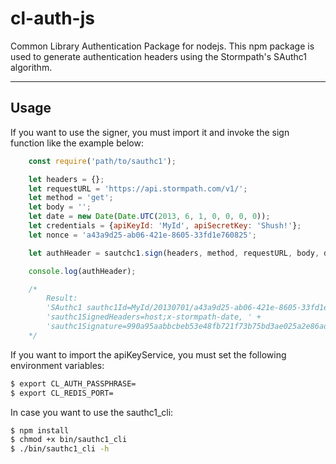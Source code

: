 # cl-auth-js

Common Library Authentication Package for nodejs. This npm package is used to generate authentication headers using the Stormpath's SAuthc1 algorithm.

---

## Usage

If you want to use the signer, you must import it and invoke the sign function like the example below:
```javascript
    const require('path/to/sauthc1');

    let headers = {};
    let requestURL = 'https://api.stormpath.com/v1/';
    let method = 'get';
    let body = '';
    let date = new Date(Date.UTC(2013, 6, 1, 0, 0, 0, 0));
    let credentials = {apiKeyId: 'MyId', apiSecretKey: 'Shush!'};
    let nonce = 'a43a9d25-ab06-421e-8605-33fd1e760825';

    let authHeader = sautchc1.sign(headers, method, requestURL, body, date, credentials, nonce);

    console.log(authHeader);

    /*
        Result:
        'SAuthc1 sauthc1Id=MyId/20130701/a43a9d25-ab06-421e-8605-33fd1e760825/sauthc1_request, ' +
        'sauthc1SignedHeaders=host;x-stormpath-date, ' +
        'sauthc1Signature=990a95aabbcbeb53e48fb721f73b75bd3ae025a2e86ad359d08558e1bbb9411c'
    */

```

If you want to import the apiKeyService, you must set the following environment variables:
```bash
$ export CL_AUTH_PASSPHRASE=
$ export CL_REDIS_PORT=
```


In case you want to use the sauthc1_cli:
```bash
$ npm install
$ chmod +x bin/sauthc1_cli
$ ./bin/sauthc1_cli -h
```
